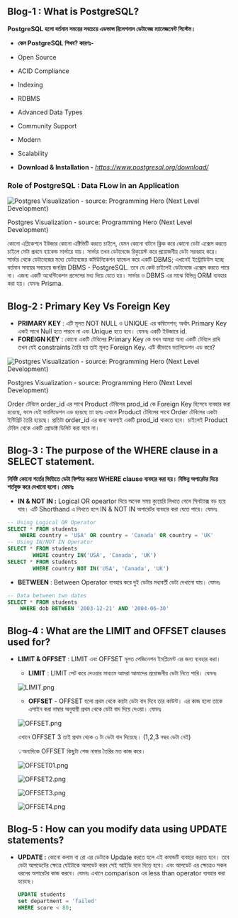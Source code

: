 ## Blog-1 : What is PostgreSQL?

**PostgreSQL হলো বর্তমান সময়ের সবচেয়ে এডভান্স রিলেশনাল ডেটাবেজ ম্যানেজমেন্ট সিস্টেম।**

- **কেন PostgreSQL শিখব? কারণঃ-**

- Open Source
- ACID Compliance
- Indexing

- RDBMS
- Advanced Data Types
- Community Support

- Modern
- Scalability

- **Download & Installation -** *https://www.postgresql.org/download/*

### Role of PostgreSQL : Data FLow in an Application

![Postgres Visualization - source: Programming Hero (Next Level Development)](https://i.ibb.co/Dg9BZzV8/postgres-In-Visaul.png)

Postgres Visualization - source: Programming Hero (Next Level Development)

কোনো এপ্লিকেশনে ইউজার কোনো এক্টিভিটি করতে চাইলে, যেমন কোনো বাটনে ক্লিক করে কোনো ডেটা এক্সেস করতে চাইলে সেটা প্রথমে ব্যাকেন্ড সার্ভারে যায়। সার্ভার তখন ডেটাবেজে রিকুয়েস্ট করে প্রয়োজনীয় ডেটা সরবরাহ করে। সার্ভার থেকে ডেটাবেজের মধ্যে ডেটাবেজের কমিউনিকেশন হ্যান্ডেল করে একটি DBMS; এখানেই ইন্ট্রোডিউস হচ্ছে বর্তমান সময়ের সবচেয়ে জনপ্রিয় DBMS - PostgreSQL. তবে যে কেউ চাইলেই ডেটাবেজে এক্সেস করতে পারে না। এজন্য একটি অথেন্টিকেশন প্রসেসের মধ্য দিয়ে যেতে হয়। সার্ভার ও DBMS এর মাঝে বিভিন্ন ORM ব্যবহার করা হয়। যেমনঃ Prisma.

## Blog-2 : Primary Key Vs Foreign Key

- **PRIMARY KEY** : এটি মূলত NOT NULL ও UNIQUE এর কম্বিনেশন; অর্থাৎ Primary Key একই সাথে Null হতে পারবে না এবং Unique হতে হবে। যেমনঃ একটি ইউজারে id.
- **FOREIGN KEY** : কোনো একটি টেবিলের Primary Key কে যখন আমরা অন্য একটি টেবিলে রাখি তখন যেই constraints তৈরি হয় তাই মূলত Foreign Key. এটি কীভাবে ভ্যালিডেশন এড করে?

![Postgres Visualization - source: Programming Hero (Next Level Development)](https://i.ibb.co/rRwtqpC0/foreign-key-constraints.png)

Postgres Visualization - source: Programming Hero (Next Level Development)

Order টেবিলে order_id এর সাথে Product টেবিলের prod_id কে Foreign Key হিসেবে ব্যবহার করা হয়েছে, ফলে যেই ভ্যালিডেশন এড হয়েছে তা হলঃ এখানে Product টেবিলের সাথে Order টেবিলের একটা ইন্টিগ্রিট তৈরি হয়েছে। প্রতিটা order_id এর জন্য অবশ্যই একটি prod_id থাকতে হবে। চাইলেই Product টেবিল থেকে একটি প্রোডাক্ট ডিলিট করা যাবে না।

## Blog-3 : The purpose of the WHERE clause in a SELECT statement.

**নির্দিষ্ট কোনো শর্তের ভিত্তিতে ডেটা ফিল্টার করতে WHERE clause ব্যবহার করা হয়। বিভিন্ন অপারেটর দিয়ে শর্তযুক্ত করে দেখানো হলো। যেমনঃ**

- **IN & NOT IN :** Logical OR opeartor দিয়ে অনেক সময় ক্যুয়েরি লিখতে গেলে সিনট্যাক্স বড় হয়ে যায়। এটি Shorthand এ লিখতে হলে IN & NOT IN অপারেটর ব্যবহার করা যেতে পারে। যেমনঃ

```sql
-- Using Logical OR Operator
SELECT * FROM students
    WHERE country = 'USA' OR country = 'Canada' OR country = 'UK'
-- Using IN/NOT IN Operator
SELECT * FROM students
		WHERE country IN('USA', 'Canada', 'UK')
SELECT * FROM students
		WHERE country NOT IN('USA', 'Canada', 'UK')
```

- **BETWEEN** : Between Operator ব্যবহার করে দুই ডেটার মধ্যবর্তী ডেটা দেখানো যায়। যেমনঃ

```sql
-- Data between two dates
SELECT * FROM students
    WHERE dob BETWEEN '2003-12-21' AND '2004-06-30'
```

## Blog-4 : What are the LIMIT and OFFSET clauses used for?

- **LIMIT & OFFSET** : LIMIT এবং OFFSET মূলত পেজিনেশন ইমপ্লিমেন্ট এর জন্য ব্যবহার করা।

  - **LIMIT** : LIMIT সেট করে দেওয়ার মাধ্যমে আমরা আমাদের প্রয়োজনীয় ডেটা নিতে পারি। যেমনঃ

  ![LIMIT.png](https://i.ibb.co/fVHwBtGn/LIMIT.png)

  - **OFFSET** - OFFSET হলো প্রথম থেকে কয়টা ডেটা বাদ দিবে তার কাউন্ট। এর কাজ হলো তাকে এসাইন করা নাম্বার অনুযায়ী প্রথম থেকে ডেটা বাদ দিয়ে দেওয়া। যেমনঃ

  ![OFFSET.png](https://i.ibb.co/tMkz1v8z/OFFSET.png)

  এখানে OFFSET 3 তাই প্রথম থেকে ৩ টা ডেটা বাদ দিয়েছে। (1,2,3 নম্বর ডেটা নেই)

    <aside>

  💡অন্যদিকে OFFSET কিছুটা পেজ নাম্বার তৈরির মত কাজ করে।

    </aside>

  ![OFFSET01.png](https://i.ibb.co/8nwSLPPP/OFFSET01.png)

  ![OFFSET2.png](https://i.ibb.co/pvd9Zhf6/OFFSET2.png)

  ![OFFSET3.png](https://i.ibb.co/1tLZhPBY/OFFSET3.png)

  ![OFFSET4.png](https://i.ibb.co/qLbqJQ6p/OFFSET4.png)

## Blog-5 : How can you modify data using UPDATE statements?

- **UPDATE :** কোনো কলাম বা রো এর ডেটাকে Update করতে হলে এই কমান্ডটি ব্যবহার করতে হবে। তবে ডেটা আপডেটের ক্ষেত্রে যেইটাকে আপডেট করব সেই আইডি বলে দিতে হবে। এবং আপডেট এর ক্ষেত্রেও সকল ধরনের অপারেটর কাজ করবে। যেমনঃ এখানে comparison এর less than operator ব্যবহার করা হয়েছে।
  ```sql
  UPDATE students
  set department = 'failed'
  WHERE score < 80;
  ```
